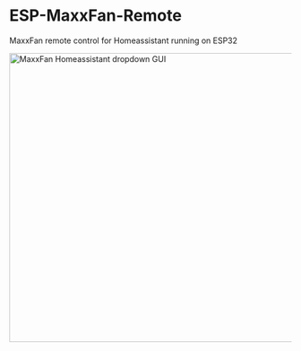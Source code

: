 # ESP-MaxxFan-Remote
MaxxFan remote control for Homeassistant running on ESP32


<img width="515" alt="MaxxFan Homeassistant dropdown GUI" src="https://github.com/user-attachments/assets/9a2b4ab8-06d9-4e8e-a9c6-316a0cab431d" />
